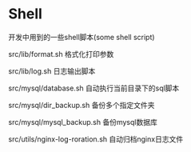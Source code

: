 # Shell
开发中用到的一些shell脚本(some shell script)

src/lib/format.sh 格式化打印参数

src/lib/log.sh 日志输出脚本

    
src/mysql/database.sh 自动执行当前目录下的sql脚本

src/mysql/dir_backup.sh 备份多个指定文件夹

src/mysql/mysql_backup.sh 备份mysql数据库

src/utils/nginx-log-roration.sh 自动归档nginx日志文件
